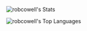 ![robcowell's Stats](https://github-readme-stats.vercel.app/api?username=robcowell&theme=tokyonight&show_icons=true&hide_border=true&count_private=true)

![robcowell's Top Languages](https://github-readme-stats.vercel.app/api/top-langs/?username=robcowell&theme=tokyonight&show_icons=true&hide_border=true&layout=compact)
